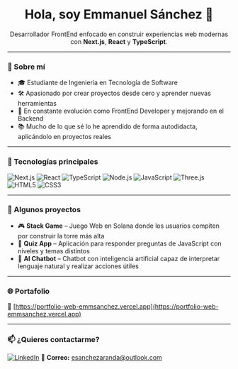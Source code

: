 <h1 align="center">Hola, soy Emmanuel Sánchez 👋</h1>

<p align="center">
  Desarrollador FrontEnd enfocado en construir experiencias web modernas con <strong>Next.js</strong>, <strong>React</strong> y <strong>TypeScript</strong>.
</p>

---

### 🧠 Sobre mí

* 🎓 Estudiante de Ingeniería en Tecnología de Software
* 🛠️ Apasionado por crear proyectos desde cero y aprender nuevas herramientas
* 🚀 En constante evolución como FrontEnd Developer y mejorando en el Backend
* 📚 Mucho de lo que sé lo he aprendido de forma autodidacta, aplicándolo en proyectos reales

---

### 🧰 Tecnologías principales

![Next.js](https://img.shields.io/badge/-Next.js-black?style=flat-square\&logo=nextdotjs)
![React](https://img.shields.io/badge/-React-20232A?style=flat-square\&logo=react)
![TypeScript](https://img.shields.io/badge/-TypeScript-3178C6?style=flat-square\&logo=typescript)
![Node.js](https://img.shields.io/badge/-Node.js-339933?style=flat-square\&logo=node.js)
![JavaScript](https://img.shields.io/badge/-JavaScript-F7DF1E?style=flat-square\&logo=javascript\&logoColor=black)
![Three.js](https://img.shields.io/badge/-Three.js-black?style=flat-square\&logo=three.js)
![HTML5](https://img.shields.io/badge/-HTML5-E34F26?style=flat-square\&logo=html5\&logoColor=white)
![CSS3](https://img.shields.io/badge/-CSS3-1572B6?style=flat-square\&logo=css3)

---

### 🧩 Algunos proyectos

* 🎮 **Stack Game** – Juego Web en Solana donde los usuarios compiten por construir la torre más alta
* 🧠 **Quiz App** – Aplicación para responder preguntas de JavaScript con niveles y temas distintos
* 🤖 **AI Chatbot** – Chatbot con inteligencia artificial capaz de interpretar lenguaje natural y realizar acciones útiles

---

### 🌐 Portafolio

🔗 [https://portfolio-web-emmsanchez.vercel.app](https://portfolio-web-emmsanchez.vercel.app)

---

### 📫 ¿Quieres contactarme?

[![LinkedIn](https://img.shields.io/badge/-LinkedIn-0A66C2?style=flat-square\&logo=linkedin\&logoColor=white)](https://www.linkedin.com/in/emmsanchez/)
📧 **Correo:** [esanchezaranda@outlook.com](mailto:esanchezaranda@outlook.com)
